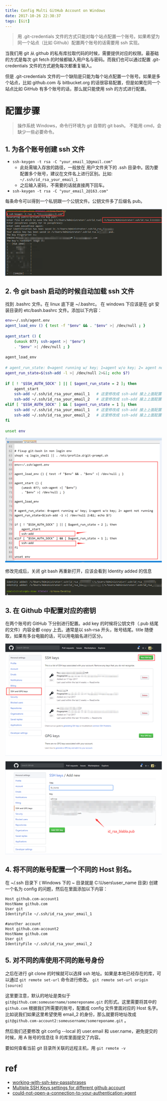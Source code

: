 ```yaml
---
title: Config Multi GitHub Account on Windows
date: 2017-10-26 22:38:37
tags: [Git]
---
```


> 用 .git-credentials 文件的方式只能对每个站点配置一个账号。如果希望为同一个站点（比如 Github）配置两个账号的话需要用 ssh 实现。

<!-- more -->

当我们用 git 从 github 的私有库拉取代码的时候，需要提供对应的权限。最基础的方式是每次 git fetch 的时候都输入用户名与密码。而我们也可以通过配置 .git-credentials 文件的方式避免每次都重复输入。

但是 .git-credentials 文件的一个缺陷是只能为每个站点配置一个账号。如果是多个站点，比如 github.com 与 bitbucket.org 的话很容易配置，但是如果在同一个站点比如 GitHub 有多个账号的话，那么就只能使用 ssh 的方式进行配置。

# 配置步骤

> 操作系统 Windows，命令行环境为 git 自带的 git bash。 不能用 cmd，会缺少一些必要命令。

## 1. 为各个账号创建 ssh 文件
- `ssh-keygen -t rsa -C "your_email_1@gmail.com"`
    - 此处需输入存放的路径，一般放在 用户文件夹下的 .ssh 目录中。因为要配置多个账号，建议在文件名上进行区别。比如: `~/.ssh/id_rsa_your_email_1`
    - 之后输入密码，不需要的话就直接两下回车。
- `ssh-keygen -t rsa -C "your_email_2@163.com"`

每条命令可以得到一个私钥跟一个公钥文件。公钥文件多了后缀名 pub。

![ssh-keygen -t rsa -C "your_email_1@gmail.com"](/img/Config-Multi-GitHub-Account-on-Windows/Config-Multi-GitHub-Account-1.png)

## 2. 令 git bash 启动的时候自动加载 ssh 文件

找到 .bashrc 文件。在 linux 底下是 ~/.bashrc。 在 windows 下应该是在 git 安装目录的 etc/bash.bashrc 文件。添加以下内容：

``` bash
env=~/.ssh/agent.env
agent_load_env () { test -f "$env" && . "$env" >| /dev/null ; }
 
agent_start () {
    (umask 077; ssh-agent >| "$env")
    . "$env" >| /dev/null ; }
 
agent_load_env
 
# agent_run_state: 0=agent running w/ key; 1=agent w/o key; 2= agent not running
agent_run_state=$(ssh-add -l >| /dev/null 2>&1; echo $?)
 
if [ ! "$SSH_AUTH_SOCK" ] || [ $agent_run_state = 2 ]; then
    agent_start
    ssh-add ~/.ssh/id_rsa_your_email_1   # 这里修改成 ssh-add 接上上面配置的路径
    ssh-add ~/.ssh/id_rsa_your_email_2   # 这里修改成 ssh-add 接上上面配置的路径
elif [ "$SSH_AUTH_SOCK" ] && [ $agent_run_state = 1 ]; then
    ssh-add ~/.ssh/id_rsa_your_email_1   # 这里修改成 ssh-add 接上上面配置的路径
    ssh-add ~/.ssh/id_rsa_your_email_2   # 这里修改成 ssh-add 接上上面配置的路径
fi
 
unset env
```

![ssh-keygen -t rsa -C "your_email_1@gmail.com"](/img/Config-Multi-GitHub-Account-on-Windows/Config-Multi-GitHub-Account-2.png)

修改完成后，关闭 git bash 再重新打开，应该会看到 Identity added 的信息

![ssh-keygen -t rsa -C "your_email_1@gmail.com"](/img/Config-Multi-GitHub-Account-on-Windows/Config-Multi-GitHub-Account-5.png)

## 3. 在 Github 中配置对应的密钥

在两个账号的 GitHub 下分别进行配置。add key 的时候将公钥文件（.pub 结尾的文件）内容全都 copy 上去。通常是以 ssh-rsa 开头，账号结尾。title 随便取，如果有多台电脑的话，可以用电脑名进行区分。

![ssh-keygen -t rsa -C "your_email_1@gmail.com"](/img/Config-Multi-GitHub-Account-on-Windows/Config-Multi-GitHub-Account-3.png)

![ssh-keygen -t rsa -C "your_email_1@gmail.com"](/img/Config-Multi-GitHub-Account-on-Windows/Config-Multi-GitHub-Account-4.png)

## 4. 将不同的账号配置一个不同的 Host 别名。

在 ~/.ssh 目录下 ( Windows 下的 ~ 目录就是 C:\Users\user_name 目录) 创建一个名为 config 的问题，然后在里面添加以下内容：

```
Host github.com-account1
HostName github.com
User git
IdentityFile ~/.ssh/id_rsa_your_email_1

#another account
Host github.com-account2
HostName github.com
User git
IdentityFile ~/.ssh/id_rsa_your_email_2
```

## 5. 对不同的库使用不同的账号身份

之后在进行 git clone 的时候就可以选择 ssh 地址。如果是本地已经存在的库，可以通过 `git remote set-url` 命令进行修改。 `git remote set-url origin [source]`

这里要注意，默认的地址是类似于 ` git@github.com:someusername/somereponame.git ` 的形式。这里需要将其中的 `github.com` 根据我们所需要的账号，配置成 config 文件里面对应的 Host 名字。比如说我们如果这里希望使用 email_2 的身份，那么就要将地址改成 ` git@github.com-account2:someusername/somereponame.git ` 。

然后我们还要修改 git config --local 的 user.email 和 user.name，避免提交的时候，用 A 账号的信息往 B 的库里面提交了内容。

要如何查看当前 git 目录所关联的远程主机，用 `git remote -v`

# ref

- [working-with-ssh-key-passphrases](https://help.github.com/articles/working-with-ssh-key-passphrases/#auto-launching-ssh-agent-on-git-for-windows)
- [Multiple SSH Keys settings for different github account](https://gist.github.com/jexchan/2351996)
- [could-not-open-a-connection-to-your-authentication-agent](https://stackoverflow.com/questions/17846529/could-not-open-a-connection-to-your-authentication-agent)